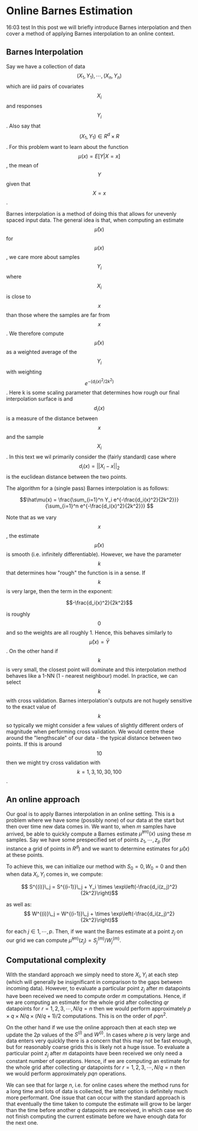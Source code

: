 # Online Barnes Estimation
16:03 test In this post we will briefly introduce Barnes interpolation and then cover a method of applying Barnes interpolation to an online context.

## Barnes Interpolation
Say we have a collection of data $$(X_1, Y_1), \cdots, (X_n,Y_n)$$ which are iid pairs of covariates $$X_i$$ and responses $$Y_i$$. Also say that $$(X_1, Y_1) \in R^d \times R$$. For this problem want to learn about the function $$\mu(x) = E[Y | X = x]$$, the mean of $$Y$$ given that $$X = x$$. 

Barnes interpolation is a method of doing this that allows for unevenly spaced input data. The general idea is that, when computing an estimate $$\hat \mu (x)$$ for $$\mu(x)$$, we care more about samples $$Y_i$$ where $$X_i$$ is close to $$x$$ than those where the samples are far from $$x$$. We therefore compute $$\hat\mu(x)$$ as a weighted average of the $$Y_i$$ with weighting $$e^{-(d_i(x)^2/2k^2)}$$. Here k is some scaling parameter that determines how rough our final interpolation surface is and $$d_i(x)$$ is a measure of the distance between $$x$$ and the sample $$X_i$$. In this text we wil primarily consider the (fairly standard) case where $$d_i(x) = ||X_i - x||_2$$ is the euclidean distance between the two points. 

The algorithm for a (single pass) Barnes interpolation is as follows:

$$\hat\mu(x) = \frac{\sum_{i=1}^n Y_i e^{-\frac{d_i(x)^2}{2k^2}}}{\sum_{i=1}^n e^{-\frac{d_i(x)^2}{2k^2}}} $$

Note that as we vary $$x$$, the estimate $$\hat\mu(x)$$ is smooth (i.e. infinitely differentiable). However, we have the parameter $$k$$ that determines how "rough" the function is in a sense. If $$k$$ is very large, then the term in the exponent: 

$$-\frac{d_i(x)^2}{2k^2}$$

is roughly $$0$$ and so the weights are all roughly 1. Hence, this behaves similarly to $$\hat\mu(x) = \bar Y$$. On the other hand if $$k$$ is very small, the closest point will dominate and this interpolation method behaves like a 1-NN (1 - nearest neighbour) model. In practice, we can select $$k$$ with cross validation. Barnes interpolation's outputs are not hugely sensitive to the exact value of $$k$$ so typically we might consider a few values of slightly different orders of magnitude when performing cross validation. We would centre these around the "lengthscale" of our data - the typical distance between two points. If this is around $$10$$ then we might try cross validation with $$k = 1,3,10,30,100$$.

## An online approach
Our goal is to apply Barnes interpolation in an online setting. This is a problem where we have some (possibly none) of our data at the start but then over time new data comes in. We want to, when $m$ samples have arrived, be able to quickly compute a Barnes estimate $\hat\mu^{(m)}(x)$ using these $m$ samples. Say we have some prespecified set of points $z_1, \cdots, z_p$ (for instance a grid of points in $R^d$) and we want to determine estimates for $\hat\mu(x)$ at these points. 

To achieve this, we can initialize our method with $S_0 = 0, W_0 = 0$ and then when data $X_i, Y_i$ comes in, we compute:

$$ S^{(i)}\_j = S^{(i-1)}\_j + Y_i \times \exp\left(-\frac{d_i(z_j)^2}{2k^2}\right)$$

as well as:
$$ W^{(i)}\_j = W^{(i-1)}\_j + \times \exp\left(-\frac{d_i(z_j)^2}{2k^2}\right)$$

for each $j \in 1, \cdots, p$. Then, if we want the Barnes estimate at a point $z_j$ on our grid we can compute $\hat \mu^{(m)}(z_j) = S^{(m)}_j / W^{(m)}_j$.

## Computational complexity
With the standard approach we simply need to store $X_i, Y_i$ at each step (which will generally be insignificant in comparison to the gaps between incoming data). However, to evaluate a particular point $z_j$ after $m$ datapoints have been received we need to compute order $m$ computations. Hence, if we are computing an estimate for the whole grid after collecting $qr$ datapoints for $r=1,2,3,\cdots, N/q = n$ then we would perform approximately $p \times q \times N/q \times (N/q+1)/2$ computations. This is on the order of $pqn^2$. 

On the other hand if we use the online approach then at each step we update the $2p$ values of the $S^{(i)}$ and $W^{(i)}$. In cases where $p$ is very large and data enters very quickly there is a concern that this may not be fast enough, but for reasonably coarse grids this is likely not a huge issue. To evaluate a particular point $z_j$ after $m$ datapoints have been received we only need a constant number of operations. Hence, if we are computing an estimate for the whole grid after collecting $qr$ datapoints for $r=1,2,3,\cdots, N/q = n$ then we would perform approximately $pqn$ operations. 

We can see that for large $n$, i.e. for online cases where the method runs for a long time and lots of data is collected, the latter option is definitely much more performant. One issue that can occur with the standard approach is that eventually the time taken to compute the estimate will grow to be larger than the time before another $q$ datapoints are received, in which case we do not finish computing the current estimate before we have enough data for the next one. 
